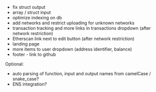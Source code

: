 - fix struct output
- array / struct input
- optimize indexing on db
- add networks and restrict uploading for unknown networks
- transaction tracking and more links in transactions dropdown (after network restriction)
- Etherscan link next to edit button (after network restriction)
- landing page
- more items to user dropdown (address identifier, balance)
- footer - link to github

Optional:

- auto parsing of function, input and output names from camelCase / snake_case?
- ENS integration?
